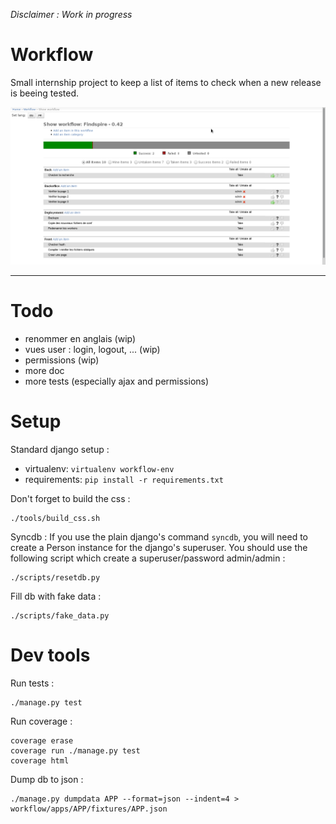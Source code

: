 *Disclaimer : Work in progress*

# Workflow

Small internship project to keep a list of items to check when a new release is beeing tested.

![screenshot](screenshot.png)

-----

# Todo

* renommer en anglais (wip)
* vues user : login, logout, ... (wip)
* permissions (wip)
* more doc
* more tests (especially ajax and permissions)

# Setup

Standard django setup :
* virtualenv: `virtualenv workflow-env`
* requirements: `pip install -r requirements.txt`

Don't forget to build the css :

    ./tools/build_css.sh

Syncdb :
If you use the plain django's command `syncdb`, you will need to create a Person instance for the django's superuser. You should use the following script which create a superuser/password admin/admin  :

    ./scripts/resetdb.py

Fill db with fake data :

    ./scripts/fake_data.py

# Dev tools

Run tests :

    ./manage.py test

Run coverage :

    coverage erase
    coverage run ./manage.py test
    coverage html

Dump db to json :

    ./manage.py dumpdata APP --format=json --indent=4 > workflow/apps/APP/fixtures/APP.json

